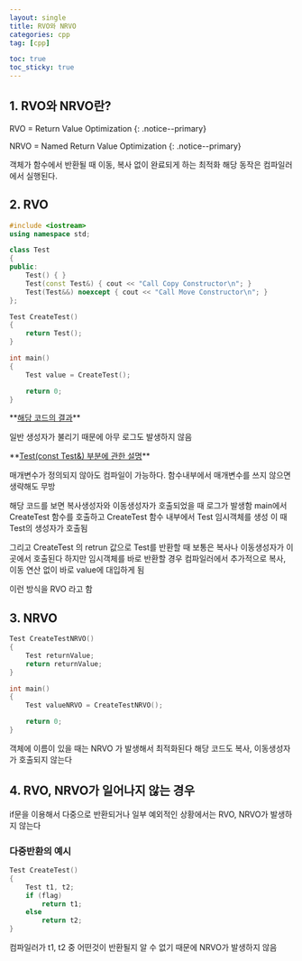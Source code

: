 ```yaml
---
layout: single
title: RVO와 NRVO
categories: cpp
tag: [cpp]

toc: true
toc_sticky: true
---
```


## 1. RVO와 NRVO란?
RVO = Return Value Optimization
{: .notice--primary} 

NRVO = Named Return Value Optimization
{: .notice--primary} 

객체가 함수에서 반환될 때 이동, 복사 없이 완료되게 하는 최적화
해당 동작은 컴파일러에서 실행된다.
   
   
## 2. RVO
```cpp
#include <iostream>
using namespace std;

class Test
{
public:
	Test() { }
	Test(const Test&) { cout << "Call Copy Constructor\n"; }
	Test(Test&&) noexcept { cout << "Call Move Constructor\n"; }
};

Test CreateTest()
{
	return Test();
}

int main() 
{
	Test value = CreateTest();

	return 0;
}
```
<div class="notice--info" markdown="1">
**<u>해당 코드의 결과</u>** 

일반 생성자가 불리기 때문에 아무 로그도 발생하지 않음
</div>

<div class="notice--info" markdown="1">
**<u>Test(const Test&) 부분에 관한 설명</u>** 

매개변수가 정의되지 않아도 컴파일이 가능하다. 함수내부에서 매개변수를 쓰지 않으면 생략해도 무방
</div>

해당 코드를 보면 복사생성자와 이동생성자가 호출되었을 때 로그가 발생함
main에서 CreateTest 함수를 호출하고 CreateTest 함수 내부에서 Test 임시객체를 생성
이 때 Test의 생성자가 호출됨

그리고 CreateTest 의 retrun 값으로 Test를 반환할 때 보통은 복사나 이동생성자가 이곳에서 호출된다
하지만 임시객체를 바로 반환할 경우 컴파일러에서 추가적으로 복사, 이동 연산 없이 바로 value에 대입하게 됨

이런 방식을 RVO 라고 함
   
   
## 3. NRVO
```cpp
Test CreateTestNRVO()
{
	Test returnValue;
	return returnValue;
}

int main() 
{
	Test valueNRVO = CreateTestNRVO();

	return 0;
}
```

객체에 이름이 있을 때는 NRVO 가 발생해서 최적화된다
해당 코드도 복사, 이동생성자가 호출되지 않는다
   
   
## 4. RVO, NRVO가 일어나지 않는 경우
if문을 이용해서 다중으로 반환되거나 일부 예외적인 상황에서는 RVO, NRVO가 발생하지 않는다

### 다중반환의 예시
```cpp
Test CreateTest()
{
	Test t1, t2;
	if (flag)
		return t1;
	else
		return t2;
}
```
컴파일러가 t1, t2 중 어떤것이 반환될지 알 수 없기 때문에 NRVO가 발생하지 않음